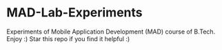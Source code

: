 # MAD-Lab-Experiments
Experiments of Mobile Application Development (MAD) course of B.Tech. Enjoy :)
Star this repo if you find it helpful :)
